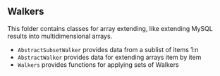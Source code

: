 <h2>Walkers</h2>
<p>This folder contains classes for array extending, like extending MySQL results into multidimensional arrays.</p>
<ul>
  <li><code>AbstractSubsetWalker</code> provides data from a sublist of items 1:n</li>
  <li><code>AbstractWalker</code> provides data for extending arrays item by item</li>
  <li><code>Walkers</code> provides functions for applying sets of Walkers</li>
</ul>
